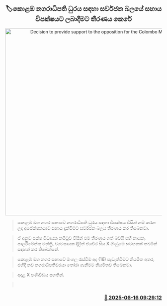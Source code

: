 <p align='center'><b><h2 align='center' title='Decision to provide support to the opposition for the Colombo Mayor's post by the Sarwajana Balaya'>🏷කොළඹ නගරාධිපති ධුරය සඳහා සර්වජන බලයේ සහාය විපක්ෂයට ලබාදීමට තීරණය කෙරේ</h2></b></p>
<p align='center'><img src='https://helakuru.sgp1.cdn.digitaloceanspaces.com/esana/images/lib/dilith-jayaweera.jpg' width='600' alt='Decision to provide support to the opposition for the Colombo Mayor's post by the Sarwajana Balaya'></p>

> කොළඹ මහ නගර සභාවේ නගරාධිපති ධුරය සඳහා විපක්ෂය විසින් නම් කරන ලද අපේක්ෂකයාට සහාය දැක්වීමට සර්වජන බලය තීරණය කර තිබෙනවා.

> ඒ අනුව පක්ෂ විධායක කමිටුව විසින් එම තීරණය ගත් බවයි එහි නායක, පාර්ලිමේන්තු මන්ත්‍රී, ව්‍යවසායක දිලිත් ජයවීර සිය X ගිණුමේ සටහනක් තබමින් සඳහන් කර තිබෙන්නේ.

> කොළඹ මහ නගර සභාවේ මංගල රැස්වීම අද (16) පැවැත්වීමට නියමිත අතර, එහිදී නව නගරාධිපතිවරයා තෝරා ගැනීමට නියමිතව තිබෙනවා. 

> අදාළ X පණිවිඩය පහතින්.

>  



<h3 align='right'><a href='https://www.helakuru.lk/esana/p/111030/'>📅 2025-06-16 09:29:12</a></h3>
